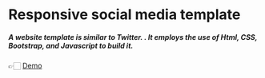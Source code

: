 # Responsive social media template

##### A website template is similar to Twitter. . It employs the use of Html, CSS, Bootstrap, and Javascript to build it.


👉🏻 [Demo](https://shohan-ch.github.io/social-network-template/)
